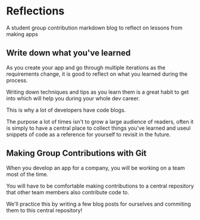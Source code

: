 # Reflections

A student group contribution markdown blog to reflect on lessons from making apps

## Write down what you've learned

As you create your app and go through multiple iterations as the requirements change, it is good to reflect on what you learned during the process.

Writing down techniques and tips as you learn them is a great habit to get into which will help you during your whole dev career.

This is why a lot of developers have code blogs. 

The purpose a lot of times isn't to grow a large audience of readers, often it is simply to have a central place to collect things you've learned and useul snippets of code as a reference for yourself to revisit in the future.

## Making Group Contributions with Git

When you develop an app for a company, you will be working on a team most of the time. 

You will have to be comfortable making contributions to a central repository that other team members also contribute code to.

We'll practice this by writing a few blog posts for ourselves and commiting them to this central repository!
